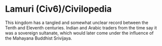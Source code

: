 # Lamuri (Civ6)/Civilopedia

This kingdom has a tangled and somewhat unclear record between the Tenth and Eleventh centuries. Indian and Arabic traders from the time say it was a sovereign sultanate, which would later come under the influence of the Mahayana Buddhist Srivijaya.